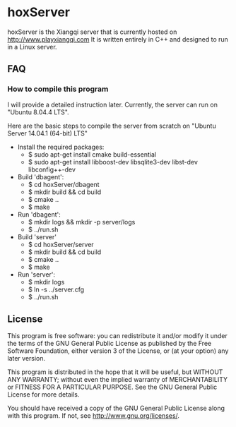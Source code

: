 hoxServer
==========

hoxServer is the Xiangqi server that is currently hosted on http://www.playxiangqi.com
It is written entirely in C++ and designed to run in a Linux server.

FAQ
---

### How to compile this program ###

I will provide a detailed instruction later.
Currently, the server can run on "Ubuntu 8.04.4 LTS".

Here are the basic steps to compile the server from scratch on "Ubuntu Server 14.04.1 (64-bit) LTS"
- Install the required packages:
    - $ sudo apt-get install cmake build-essential
    - $ sudo apt-get install libboost-dev libsqlite3-dev libst-dev libconfig++-dev
- Build 'dbagent':
    - $ cd hoxServer/dbagent
    - $ mkdir build && cd build
    - $ cmake ..
    - $ make
- Run 'dbagent':
    - $ mkdir logs && mkdir -p server/logs
    - $ ../run.sh
- Build 'server'
    - $ cd hoxServer/server
    - $ mkdir build && cd build
    - $ cmake ..
    - $ make
- Run 'server':
    - $ mkdir logs
    - $ ln -s ../server.cfg
    - $ ../run.sh

License
-------

This program is free software: you can redistribute it and/or modify
it under the terms of the GNU General Public License as published by
the Free Software Foundation, either version 3 of the License, or
(at your option) any later version.

This program is distributed in the hope that it will be useful,
but WITHOUT ANY WARRANTY; without even the implied warranty of
MERCHANTABILITY or FITNESS FOR A PARTICULAR PURPOSE.  See the
GNU General Public License for more details.

You should have received a copy of the GNU General Public License
along with this program.  If not, see <http://www.gnu.org/licenses/>.
